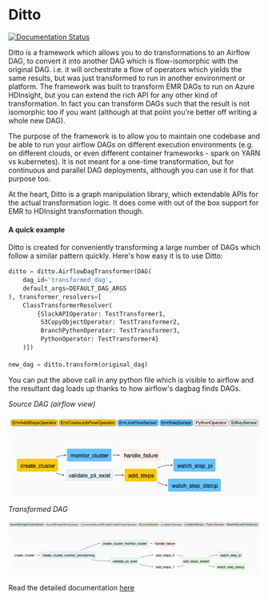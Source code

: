 # Ditto

[![Documentation Status](https://readthedocs.org/projects/docs/badge/?version=latest)](https://airflow-ditto.readthedocs.io/en/latest/)

Ditto is a framework which allows you to do transformations to an Airflow DAG, to convert it into another DAG which is flow-isomorphic with the original DAG. i.e. it will orchestrate a flow of operators which yields the same results, but was just transformed to run in another environment or platform. The framework was built to transform EMR DAGs to run on Azure HDInsight, but you can extend the rich API for any other kind of transformation. In fact you can transform DAGs such that the result is not isomorphic too if you want (although at that point you're better off writing a whole new DAG).

The purpose of the framework is to allow you to maintain one codebase and be able to run your airflow DAGs on different execution environments (e.g. on different clouds, or even different container frameworks - spark on YARN vs kubernetes). It is not meant for a one-time transformation, but for continuous and parallel DAG deployments, although you can use it for that purpose too.

At the heart, Ditto is a graph manipulation library, which extendable APIs for the actual transformation logic. It does come with out of the box support for EMR to HDInsight transformation though.

#### A quick example

Ditto is created for conveniently transforming a large number of DAGs which follow a similar pattern quickly. Here's how easy it is to use Ditto:

```python
ditto = ditto.AirflowDagTransformer(DAG(
    dag_id='transformed_dag',
    default_args=DEFAULT_DAG_ARGS
), transformer_resolvers=[
    ClassTransformerResolver(
        {SlackAPIOperator: TestTransformer1,
         S3CopyObjectOperator: TestTransformer2,
         BranchPythonOperator: TestTransformer3,
         PythonOperator: TestTransformer4}
    )])

new_dag = ditto.transform(original_dag)
```

You can put the above call in any python file which is visible to airflow and the resultant dag loads up thanks to how airflow's dagbag finds DAGs.

*Source DAG* *(airflow view)*

![simple_dag_emr](https://raw.githubusercontent.com/angadsingh/airflow-ditto/master/README.assets/simple_dag_emr.png)

*Transformed DAG*

![simple_dag_hdi](https://raw.githubusercontent.com/angadsingh/airflow-ditto/master/README.assets/simple_dag_hdi.png)

Read the detailed documentation [here](https://airflow-ditto.readthedocs.io/)